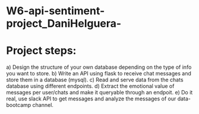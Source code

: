 # W6-api-sentiment-project_DaniHelguera-


# Project steps:

a) Design the structure of your own database depending on the type of info you want to store.
b) Write an API using flask to receive chat messages and store them in a database (mysql).
c) Read and serve data from the chats database using different endpoints.
d) Extract the emotional value of messages per user/chats and make it queryable through an endpoit.
e) Do it real, use slack API to get messages and analyze the messages of our data-bootcamp channel.
